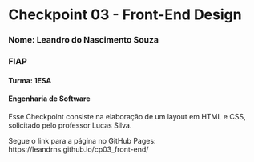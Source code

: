 # Checkpoint 03 - Front-End Design
### Nome: Leandro do Nascimento Souza
### FIAP
#### Turma: 1ESA
#### Engenharia de Software

<p>Esse Checkpoint consiste na elaboração de um layout em HTML e CSS, solicitado pelo professor Lucas Silva.</p>
<p>Segue o link para a página no GitHub Pages: https://leandrns.github.io/cp03_front-end/</p>
